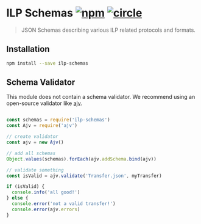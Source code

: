 # ILP Schemas [![npm][npm-image]][npm-url] [![circle][circle-image]][circle-url]

[npm-image]: https://img.shields.io/npm/v/ilp-schemas.svg?style=flat
[npm-url]: https://npmjs.org/package/ilp-schemas
[circle-image]: https://circleci.com/gh/interledgerjs/ilp-schemas.svg?style=shield
[circle-url]: https://circleci.com/gh/interledgerjs/ilp-schemas

> JSON Schemas describing various ILP related protocols and formats.

## Installation

``` sh
npm install --save ilp-schemas
```

## Schema Validator

This module does not contain a schema validator. We recommend using an open-source validator like [ajv](https://github.com/epoberezkin/ajv).

``` js

const schemas = require('ilp-schemas')
const Ajv = require('ajv')

// create validator
const ajv = new Ajv()

// add all schemas
Object.values(schemas).forEach(ajv.addSchema.bind(ajv))

// validate something
const isValid = ajv.validate('Transfer.json', myTransfer)

if (isValid) {
  console.info('all good!')
} else {
  console.error('not a valid transfer!')
  console.error(ajv.errors)
}
```
